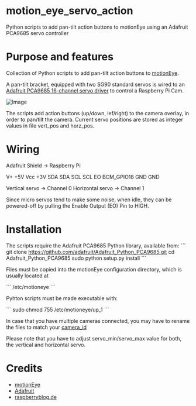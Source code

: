 # motion_eye_servo_action
Python scripts to add pan-tilt action buttons to motionEye using an Adafruit PCA9685 servo controller

# Purpose and features

Collection of Python scripts to add pan-tilt action buttons to [motionEye](https://github.com/ccrisan/motioneye/wiki).

A pan-tilt bracket, equipped with two SG90 standard servos is wired to an [Adafruit PCA9685 16-channel servo driver](https://learn.adafruit.com/adafruit-16-channel-servo-driver-with-raspberry-pi)
to control a Raspberry Pi Cam.

![Image](https://github.com/luetzel/motion_eye_servo_action/blob/master/pan-tilt.jpg)

The scripts add action buttons (up/down, lef/right) to the camera overlay, in order to pan/tilt the camera.
Current servo positions are stored as integer values in file vert_pos and horz_pos.

# Wiring

Adafruit Shield -> Raspberry Pi

V+                 +5V
Vcc                +3V
SDA                SDA
SCL                SCL
EO                 BCM_GPIO18
GND                GND

Vertical servo -> Channel 0
Horizontal servo -> Channel 1

Since micro servos tend to make some noise, when idle, they can be powered-off by
pulling the Enable Output (EO) Pin to HIGH.

# Installation

The scripts require the Adafruit PCA9685 Python library, available from:
´´´
git clone https://github.com/adafruit/Adafruit_Python_PCA9685.git
cd Adafruit_Python_PCA9685
sudo python setup.py install
´´´

Files must be copied into the motionEye configuration directory, which is usually located at

´´´
/etc/motioneye
´´´

Pyhton scripts must be made executable with:

´´´
sudo chmod 755 /etc/motioneye/up_1
´´´

In case that you have multiple cameras connected, you may have to rename the files to match your
[camera_id](https://github.com/ccrisan/motioneye/wiki/Action-Buttons)

Please note that you have to adjust servo_min/servo_max value for both, the vertical and horizontal
servo.

# Credits

* [motionEye](https://github.com/ccrisan/motioneye/wiki)
* [Adafruit](https://learn.adafruit.com/adafruit-16-channel-servo-driver-with-raspberry-pi)
* [raspberryblog.de](https://raspberryblog.de)
